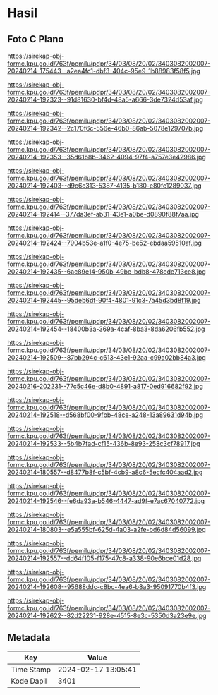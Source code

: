 # Hasil

## Foto C Plano

https://sirekap-obj-formc.kpu.go.id/763f/pemilu/pdpr/34/03/08/20/02/3403082002007-20240214-175443--a2ea4fc1-dbf3-404c-95e9-1b88983f58f5.jpg

https://sirekap-obj-formc.kpu.go.id/763f/pemilu/pdpr/34/03/08/20/02/3403082002007-20240214-192323--91d81630-bf4d-48a5-a666-3de7324d53af.jpg

https://sirekap-obj-formc.kpu.go.id/763f/pemilu/pdpr/34/03/08/20/02/3403082002007-20240214-192342--2c170f6c-556e-46b0-86ab-5078e129707b.jpg

https://sirekap-obj-formc.kpu.go.id/763f/pemilu/pdpr/34/03/08/20/02/3403082002007-20240214-192353--35d61b8b-3462-4094-97f4-a757e3e42986.jpg

https://sirekap-obj-formc.kpu.go.id/763f/pemilu/pdpr/34/03/08/20/02/3403082002007-20240214-192403--d9c6c313-5387-4135-b180-e80fc1289037.jpg

https://sirekap-obj-formc.kpu.go.id/763f/pemilu/pdpr/34/03/08/20/02/3403082002007-20240214-192414--377da3ef-ab31-43e1-a0be-d0890f88f7aa.jpg

https://sirekap-obj-formc.kpu.go.id/763f/pemilu/pdpr/34/03/08/20/02/3403082002007-20240214-192424--7904b53e-a1f0-4e75-be52-ebdaa59510af.jpg

https://sirekap-obj-formc.kpu.go.id/763f/pemilu/pdpr/34/03/08/20/02/3403082002007-20240214-192435--6ac89e14-950b-49be-bdb8-478ede713ce8.jpg

https://sirekap-obj-formc.kpu.go.id/763f/pemilu/pdpr/34/03/08/20/02/3403082002007-20240214-192445--95deb6df-90f4-4801-91c3-7a45d3bd8f19.jpg

https://sirekap-obj-formc.kpu.go.id/763f/pemilu/pdpr/34/03/08/20/02/3403082002007-20240214-192454--18400b3a-369a-4caf-8ba3-8da6206fb552.jpg

https://sirekap-obj-formc.kpu.go.id/763f/pemilu/pdpr/34/03/08/20/02/3403082002007-20240214-192509--87bb294c-c613-43e1-92aa-c99a02bb84a3.jpg

https://sirekap-obj-formc.kpu.go.id/763f/pemilu/pdpr/34/03/08/20/02/3403082002007-20240216-202231--77c5c46e-d8b0-4891-a817-0ed916682f92.jpg

https://sirekap-obj-formc.kpu.go.id/763f/pemilu/pdpr/34/03/08/20/02/3403082002007-20240214-192518--d568bf00-9fbb-48ce-a248-13a89631d94b.jpg

https://sirekap-obj-formc.kpu.go.id/763f/pemilu/pdpr/34/03/08/20/02/3403082002007-20240214-192533--5b4b7fad-cf15-436b-8e93-258c3cf78917.jpg

https://sirekap-obj-formc.kpu.go.id/763f/pemilu/pdpr/34/03/08/20/02/3403082002007-20240214-180557--d8477b8f-c5bf-4cb9-a8c6-5ecfc404aad2.jpg

https://sirekap-obj-formc.kpu.go.id/763f/pemilu/pdpr/34/03/08/20/02/3403082002007-20240214-192546--fe6da93a-b546-4447-ad9f-e7ac67040772.jpg

https://sirekap-obj-formc.kpu.go.id/763f/pemilu/pdpr/34/03/08/20/02/3403082002007-20240214-180803--e5a555bf-625d-4a03-a2fe-bd6d84d56099.jpg

https://sirekap-obj-formc.kpu.go.id/763f/pemilu/pdpr/34/03/08/20/02/3403082002007-20240214-192557--dd64f105-f175-47c8-a338-90e6bce01d28.jpg

https://sirekap-obj-formc.kpu.go.id/763f/pemilu/pdpr/34/03/08/20/02/3403082002007-20240214-192608--95688ddc-c8bc-4ea6-b8a3-95091770b4f3.jpg

https://sirekap-obj-formc.kpu.go.id/763f/pemilu/pdpr/34/03/08/20/02/3403082002007-20240214-192622--82d22231-928e-4515-8e3c-5350d3a23e9e.jpg


## Metadata

| Key        | Value               |
| ---------- | ------------------- |
| Time Stamp | 2024-02-17 13:05:41 |
| Kode Dapil | 3401                |



